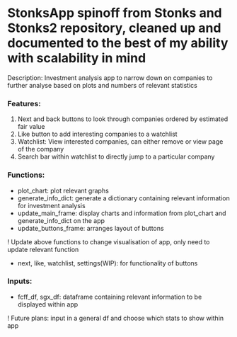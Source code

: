 # StonksApp spinoff from Stonks and Stonks2 repository, cleaned up and documented to the best of my ability with scalability in mind

Description: Investment analysis app to narrow down on companies to further analyse based on plots and numbers of relevant statistics

### Features: 
1) Next and back buttons to look through companies ordered by estimated fair value
2) Like button to add interesting companies to a watchlist
3) Watchlist: View interested companies, can either remove or view page of the company 
4) Search bar within watchlist to directly jump to a particular company

### Functions: 
- plot_chart: plot relevant graphs
- generate_info_dict: generate a dictionary containing relevant information for investment analysis
- update_main_frame: display charts and information from plot_chart and generate_info_dict on the app
- update_buttons_frame: arranges layout of buttons

! Update above functions to change visualisation of app, only need to update relevant function

- next, like, watchlist, settings(WIP): for functionality of buttons

### Inputs:
- fcff_df, sgx_df: dataframe containing relevant information to be displayed within app

! Future plans: input in a general df and choose which stats to show within app
